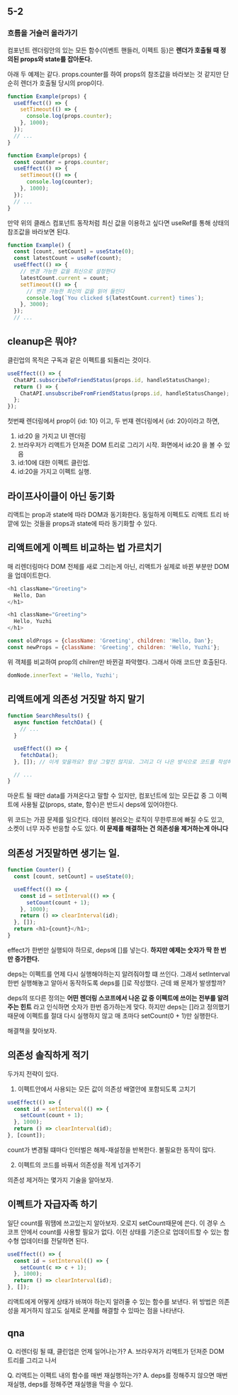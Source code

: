 ## 5-2

### 흐름을 거슬러 올라가기

컴포넌트 렌더링안의 있는 모든 함수(이벤트 핸들러, 이펙트 등)은 **렌더가 호출될 때 정의된 props와 state를 잡아둔다.**

아래 두 예제는 같다.
props.counter를 하여 props의 참조값을 바라보는 것 같지만 단순히 렌더가 호출될 당시의 prop이다.

```js
function Example(props) {
  useEffect(() => {
    setTimeout(() => {
      console.log(props.counter);
    }, 1000);
  });
  // ...
}

function Example(props) {
  const counter = props.counter;
  useEffect(() => {
    setTimeout(() => {
      console.log(counter);
    }, 1000);
  });
  // ...
}
```

만약 위의 클래스 컴포넌트 동작처럼 최신 값을 이용하고 싶다면 useRef를 통해 상태의 참조값을 바라보면 된댜.

```js
function Example() {
  const [count, setCount] = useState(0);
  const latestCount = useRef(count);
  useEffect(() => {
    // 변경 가능한 값을 최신으로 설정한다
    latestCount.current = count;
    setTimeout(() => {
      // 변경 가능한 최신의 값을 읽어 들인다
      console.log(`You clicked ${latestCount.current} times`);
    }, 3000);
  });
  // ...
```

## cleanup은 뭐야?

클린업의 목적은 구독과 같은 이펙트를 되돌리는 것이다.

```js
useEffect(() => {
  ChatAPI.subscribeToFriendStatus(props.id, handleStatusChange);
  return () => {
    ChatAPI.unsubscribeFromFriendStatus(props.id, handleStatusChange);
  };
});
```

첫번째 렌더링에서 prop이 {id: 10} 이고, 두 번쟤 렌더링에서 {id: 20}이라고 하면,

1. id:20 을 가지고 UI 렌더링
2. 브라우저가 리액트가 던져준 DOM 트리로 그리기 시작. 화면에서 id:20 을 볼 수 있음
3. id:10에 대한 이펙트 클린업.
4. id:20을 가지고 이펙트 실행.

## 라이프사이클이 아닌 동기화

리액트는 prop과 state에 따라 DOM과 동기화한다. 동일하게 이펙트도 리액트 트리 바깥에 있는 것들을 props과 state에 따라 동기화할 수 있다.

## 리액트에게 이펙트 비교하는 법 가르치기

매 리렌더링마다 DOM 전체를 새로 그리는게 아닌, 리액트가 실제로 바뀐 부분만 DOM을 업데이트한다.

```js
<h1 className="Greeting">
  Hello, Dan
</h1>

<h1 className="Greeting">
  Hello, Yuzhi
</h1>

const oldProps = {className: 'Greeting', children: 'Hello, Dan'};
const newProps = {className: 'Greeting', children: 'Hello, Yuzhi'};
```

위 객체를 비교하여 prop의 chilren만 바뀐걸 파악했다. 그래서 아래 코드만 호출된다.

```js
domNode.innerText = 'Hello, Yuzhi';
```

## 리액트에게 의존성 거짓말 하지 말기

```js
function SearchResults() {
  async function fetchData() {
    // ...
  }

  useEffect(() => {
    fetchData();
  }, []); // 이게 맞을까요? 항상 그렇진 않지요. 그리고 더 나은 방식으로 코드를 작성하는 방법이 있습니다.

  // ...
}
```

마운트 될 때만 data를 가져온다고 말할 수 있지만,
컴포넌트에 있는 모든값 중 그 이펙트에 사용될 값(props, state, 함수)은 반드시 deps에 있어야한다.

위 코드는 가끔 문제를 일으킨다. 데이터 불러오는 로직이 무한루프에 빠질 수도 있고, 소켓이 너무 자주 반응할 수도 있다.
**이 문제를 해결하는 건 의존성을 제거하는게 아니다**

## 의존성 거짓말하면 생기는 일.

```js
function Counter() {
  const [count, setCount] = useState(0);

  useEffect(() => {
    const id = setInterval(() => {
      setCount(count + 1);
    }, 1000);
    return () => clearInterval(id);
  }, []);
  return <h1>{count}</h1>;
}
```

effect가 한번만 실행되야 하므로, deps에 []를 넣는다.
**하지만 예제는 숫자가 딱 한 번만 증가한다.**

deps는 이펙트를 언제 다시 실행해야하는지 알려줘야할 떄 쓰인다. 그래서 setInterval 한번 실행해놓고 알아서 동작하도록 deps를 []로 작성했다. 근데 왜 문제가 발생할까?

deps의 또다른 정의는 **어떤 렌더링 스코프에서 나온 값 중 이펙트에 쓰이는 전부를 알려주는 힌트** 라고 인식하면 숫자가 한번 증가하는게 맞다. 하지만 deps는 []라고 정의했기 때문에 이펙트를 절대 다시 실행하지 않고 매 초마다 setCount(0 + 1)만 실행한다.

해결책을 찾아보자.

## 의존성 솔직하게 적기

두가지 전략이 있다.

1. 이펙트안에서 사용되는 모든 값이 의존성 배열안에 포함되도록 고치기

```js
useEffect(() => {
  const id = setInterval(() => {
    setCount(count + 1);
  }, 1000);
  return () => clearInterval(id);
}, [count]);
```

count가 변경될 떄마다 인터벌은 해제-재설정을 반복한다. 불필요한 동작이 많다.

2. 이펙트의 코드를 바꿔서 의존성을 적게 넘겨주기

의존성 제거하는 몇가지 기술을 알아보자.

## 이펙트가 자급자족 하기

일단 count를 뭐땜에 쓰고있는지 알아보자. 오로지 setCount때문에 쓴다.
이 경우 스코프 안에서 count를 사용할 필요가 없다. 이전 상태를 기준으로 업데이트할 수 있는 함수형 업데이터를 전달하면 된다.

```js
useEffect(() => {
  const id = setInterval(() => {
    setCount(c => c + 1);
  }, 1000);
  return () => clearInterval(id);
}, []);
```

리액트에게 어떻게 상태가 바껴야 하는지 알려줄 수 있는 함수를 보낸다.
위 방법은 의존성을 제거하지 않고도 실제로 문제를 해결할 수 있따는 점을 나타낸다.

## qna

Q. 리렌더링 될 떄, 클린업은 언제 일어나는가?
A. 브라우저가 리액트가 던져준 DOM 트리를 그리고 나서

Q. 리액트는 이펙트 내의 함수를 매번 재실행하는가?
A. deps를 정해주지 않으면 매번 재실행, deps를 정해주면 재실행을 막을 수 있다.
